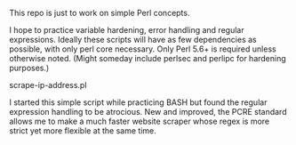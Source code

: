 This repo is just to work on simple Perl concepts.

I hope to practice variable hardening, error handling and regular expressions.  Ideally these scripts will have as few dependencies as possible, with only perl core necessary.  Only Perl 5.6+ is required unless otherwise noted.  (Might someday include perlsec and perlipc for hardening purposes.)

scrape-ip-address.pl

I started this simple script while practicing BASH but found the regular expression handling to be atrocious.  New and improved, the PCRE standard allows me to make a much faster website scraper whose regex is more strict yet more flexible at the same time.  

